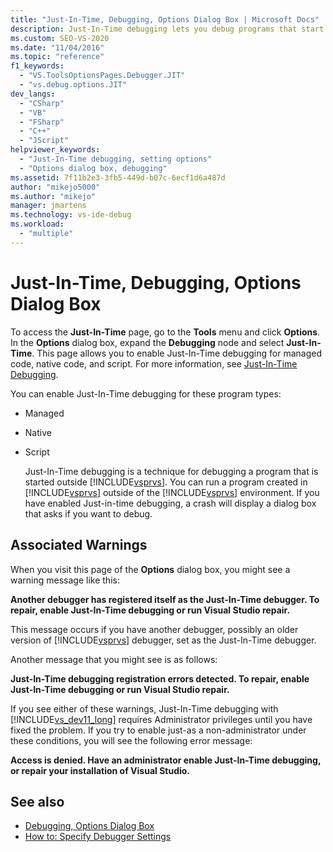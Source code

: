 ```yaml
---
title: "Just-In-Time, Debugging, Options Dialog Box | Microsoft Docs"
description: Just-In-Time debugging lets you debug programs that start outside Visual Studio. Learn how to enable Just-In-Time debugging for various program types.
ms.custom: SEO-VS-2020
ms.date: "11/04/2016"
ms.topic: "reference"
f1_keywords:
  - "VS.ToolsOptionsPages.Debugger.JIT"
  - "vs.debug.options.JIT"
dev_langs:
  - "CSharp"
  - "VB"
  - "FSharp"
  - "C++"
  - "JScript"
helpviewer_keywords:
  - "Just-In-Time debugging, setting options"
  - "Options dialog box, debugging"
ms.assetid: 7f11b2e3-3fb5-449d-b07c-6ecf1d6a487d
author: "mikejo5000"
ms.author: "mikejo"
manager: jmartens
ms.technology: vs-ide-debug
ms.workload:
  - "multiple"
---
```

# Just-In-Time, Debugging, Options Dialog Box
To access the **Just-In-Time** page, go to the **Tools** menu and click **Options**. In the **Options** dialog box, expand the **Debugging** node and select **Just-In-Time**. This page allows you to enable Just-In-Time debugging for managed code, native code, and script. For more information, see [Just-In-Time Debugging](../debugger/just-in-time-debugging-in-visual-studio.md).

 You can enable Just-In-Time debugging for these program types:

- Managed

- Native

- Script

  Just-In-Time debugging is a technique for debugging a program that is started outside [!INCLUDE[vsprvs](../code-quality/includes/vsprvs_md.md)]. You can run a program created in [!INCLUDE[vsprvs](../code-quality/includes/vsprvs_md.md)] outside of the [!INCLUDE[vsprvs](../code-quality/includes/vsprvs_md.md)] environment. If you have enabled Just-in-time debugging, a crash will display a dialog box that asks if you want to debug.

## Associated Warnings
 When you visit this page of the **Options** dialog box, you might see a warning message like this:

 **Another debugger has registered itself as the Just-In-Time debugger. To repair, enable Just-In-Time debugging or run Visual Studio repair.**

 This message occurs if you have another debugger, possibly an older version of [!INCLUDE[vsprvs](../code-quality/includes/vsprvs_md.md)] debugger, set as the Just-In-Time debugger.

 Another message that you might see is as follows:

 **Just-In-Time debugging registration errors detected. To repair, enable Just-In-Time debugging or run Visual Studio repair.**

 If you see either of these warnings, Just-In-Time debugging with [!INCLUDE[vs_dev11_long](../data-tools/includes/vs_dev11_long_md.md)] requires Administrator privileges until you have fixed the problem. If you try to enable just-as a non-administrator under these conditions, you will see the following error message:

 **Access is denied. Have an administrator enable Just-In-Time debugging, or repair your installation of Visual Studio.**

## See also
- [Debugging, Options Dialog Box](../debugger/debugging-options-dialog-box.md)
- [How to: Specify Debugger Settings](../debugger/how-to-specify-debugger-settings.md)